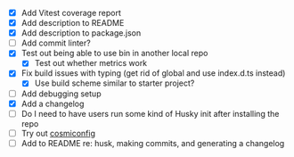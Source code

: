 - [x] Add Vitest coverage report
- [x] Add description to README
- [x] Add description to package.json
- [ ] Add commit linter?
- [x] Test out being able to use bin in another local repo
  - [x] Test out whether metrics work
- [x] Fix build issues with typing (get rid of global and use index.d.ts instead)
  - [x] Use build scheme similar to starter project?
- [ ] Add debugging setup
- [x] Add a changelog
- [ ] Do I need to have users run some kind of Husky init after installing the repo
- [ ] Try out [cosmiconfig](https://github.com/cosmiconfig/cosmiconfig)
- [ ] Add to README re: husk, making commits, and generating a changelog
